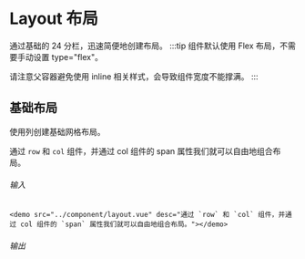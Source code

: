 # Layout 布局
通过基础的 24 分栏，迅速简便地创建布局。
:::tip
组件默认使用 Flex 布局，不需要手动设置 type="flex"。

请注意父容器避免使用 inline 相关样式，会导致组件宽度不能撑满。
:::

## 基础布局
使用列创建基础网格布局。

通过 `row` 和 `col` 组件，并通过 col 组件的 span 属性我们就可以自由地组合布局。

###### 输入
```
<demo src="../component/layout.vue" desc="通过 `row` 和 `col` 组件，并通过 col 组件的 `span` 属性我们就可以自由地组合布局。"></demo>
```
###### 输出
<demo src="../component/layout.vue" desc="通过 `row` 和 `col` 组件，并通过 col 组件的 `span` 属性我们就可以自由地组合布局。"></demo>

